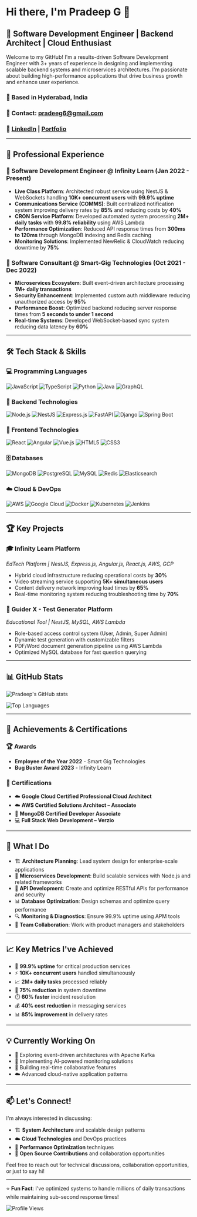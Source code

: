 # Hi there, I'm Pradeep G 👋

## 🚀 Software Development Engineer | Backend Architect | Cloud Enthusiast

Welcome to my GitHub! I'm a results-driven Software Development Engineer with 3+ years of experience in designing and implementing scalable backend systems and microservices architectures. I'm passionate about building high-performance applications that drive business growth and enhance user experience.

### 📍 Based in Hyderabad, India
### 📧 Contact: pradeeg6@gmail.com
### 🔗 [LinkedIn](https://linkedin.com/in/your-profile) | [Portfolio](https://your-portfolio.com)

---

## 💼 Professional Experience

### 🎯 Software Development Engineer @ Infinity Learn (Jan 2022 - Present)
- **Live Class Platform**: Architected robust service using NestJS & WebSockets handling **10K+ concurrent users** with **99.9% uptime**
- **Communications Service (COMMS)**: Built centralized notification system improving delivery rates by **85%** and reducing costs by **40%**
- **CRON Service Platform**: Developed automated system processing **2M+ daily tasks** with **99.8% reliability** using AWS Lambda
- **Performance Optimization**: Reduced API response times from **300ms to 120ms** through MongoDB indexing and Redis caching
- **Monitoring Solutions**: Implemented NewRelic & CloudWatch reducing downtime by **75%**

### 🔧 Software Consultant @ Smart-Gig Technologies (Oct 2021 - Dec 2022)
- **Microservices Ecosystem**: Built event-driven architecture processing **1M+ daily transactions**
- **Security Enhancement**: Implemented custom auth middleware reducing unauthorized access by **95%**
- **Performance Boost**: Optimized backend reducing server response times from **5 seconds to under 1 second**
- **Real-time Systems**: Developed WebSocket-based sync system reducing data latency by **60%**

---

## 🛠️ Tech Stack & Skills

### 💻 Programming Languages
![JavaScript](https://img.shields.io/badge/-JavaScript-F7DF1E?style=flat-square&logo=javascript&logoColor=black)
![TypeScript](https://img.shields.io/badge/-TypeScript-3178C6?style=flat-square&logo=typescript&logoColor=white)
![Python](https://img.shields.io/badge/-Python-3776AB?style=flat-square&logo=python&logoColor=white)
![Java](https://img.shields.io/badge/-Java-007396?style=flat-square&logo=java&logoColor=white)
![GraphQL](https://img.shields.io/badge/-GraphQL-E10098?style=flat-square&logo=graphql&logoColor=white)

### 🎯 Backend Technologies
![Node.js](https://img.shields.io/badge/-Node.js-339933?style=flat-square&logo=node.js&logoColor=white)
![NestJS](https://img.shields.io/badge/-NestJS-E0234E?style=flat-square&logo=nestjs&logoColor=white)
![Express.js](https://img.shields.io/badge/-Express.js-000000?style=flat-square&logo=express&logoColor=white)
![FastAPI](https://img.shields.io/badge/-FastAPI-009688?style=flat-square&logo=fastapi&logoColor=white)
![Django](https://img.shields.io/badge/-Django-092E20?style=flat-square&logo=django&logoColor=white)
![Spring Boot](https://img.shields.io/badge/-Spring%20Boot-6DB33F?style=flat-square&logo=spring&logoColor=white)

### 🎨 Frontend Technologies
![React](https://img.shields.io/badge/-React-61DAFB?style=flat-square&logo=react&logoColor=black)
![Angular](https://img.shields.io/badge/-Angular-DD0031?style=flat-square&logo=angular&logoColor=white)
![Vue.js](https://img.shields.io/badge/-Vue.js-4FC08D?style=flat-square&logo=vue.js&logoColor=white)
![HTML5](https://img.shields.io/badge/-HTML5-E34F26?style=flat-square&logo=html5&logoColor=white)
![CSS3](https://img.shields.io/badge/-CSS3-1572B6?style=flat-square&logo=css3&logoColor=white)

### 🗄️ Databases
![MongoDB](https://img.shields.io/badge/-MongoDB-47A248?style=flat-square&logo=mongodb&logoColor=white)
![PostgreSQL](https://img.shields.io/badge/-PostgreSQL-336791?style=flat-square&logo=postgresql&logoColor=white)
![MySQL](https://img.shields.io/badge/-MySQL-4479A1?style=flat-square&logo=mysql&logoColor=white)
![Redis](https://img.shields.io/badge/-Redis-DC382D?style=flat-square&logo=redis&logoColor=white)
![Elasticsearch](https://img.shields.io/badge/-Elasticsearch-005571?style=flat-square&logo=elasticsearch&logoColor=white)

### ☁️ Cloud & DevOps
![AWS](https://img.shields.io/badge/-AWS-232F3E?style=flat-square&logo=amazon-aws&logoColor=white)
![Google Cloud](https://img.shields.io/badge/-Google%20Cloud-4285F4?style=flat-square&logo=google-cloud&logoColor=white)
![Docker](https://img.shields.io/badge/-Docker-2496ED?style=flat-square&logo=docker&logoColor=white)
![Kubernetes](https://img.shields.io/badge/-Kubernetes-326CE5?style=flat-square&logo=kubernetes&logoColor=white)
![Jenkins](https://img.shields.io/badge/-Jenkins-D24939?style=flat-square&logo=jenkins&logoColor=white)

---

## 🏆 Key Projects

### 🎓 **Infinity Learn Platform**
*EdTech Platform | NestJS, Express.js, Angular.js, React.js, AWS, GCP*
- Hybrid cloud infrastructure reducing operational costs by **30%**
- Video streaming service supporting **5K+ simultaneous users**
- Content delivery network improving load times by **65%**
- Real-time monitoring system reducing troubleshooting time by **70%**

### 📝 **Guider X - Test Generator Platform**
*Educational Tool | NestJS, MySQL, AWS Lambda*
- Role-based access control system (User, Admin, Super Admin)
- Dynamic test generation with customizable filters
- PDF/Word document generation pipeline using AWS Lambda
- Optimized MySQL database for fast question querying

---

## 📊 GitHub Stats

![Pradeep's GitHub stats](https://github-readme-stats.vercel.app/api?username=prdee&show_icons=true&theme=radical)

![Top Languages](https://github-readme-stats.vercel.app/api/top-langs/?username=prdee&layout=compact&theme=radical)

---

## 🏅 Achievements & Certifications

### 🏆 Awards
- **Employee of the Year 2022** - Smart Gig Technologies
- **Bug Buster Award 2023** - Infinity Learn

### 📜 Certifications
- ☁️ **Google Cloud Certified Professional Cloud Architect**
- ☁️ **AWS Certified Solutions Architect – Associate**
- 🍃 **MongoDB Certified Developer Associate**
- 💻 **Full Stack Web Development – Verzio**

---

## 🎯 What I Do

- 🏗️ **Architecture Planning**: Lead system design for enterprise-scale applications
- 🔧 **Microservices Development**: Build scalable services with Node.js and related frameworks
- 🚀 **API Development**: Create and optimize RESTful APIs for performance and security
- 📊 **Database Optimization**: Design schemas and optimize query performance
- 🔍 **Monitoring & Diagnostics**: Ensure 99.9% uptime using APM tools
- 🤝 **Team Collaboration**: Work with product managers and stakeholders

---

## 📈 Key Metrics I've Achieved

- 🎯 **99.9% uptime** for critical production services
- ⚡ **10K+ concurrent users** handled simultaneously
- 📈 **2M+ daily tasks** processed reliably
- 🚀 **75% reduction** in system downtime
- ⏱️ **60% faster** incident resolution
- 💰 **40% cost reduction** in messaging services
- 📊 **85% improvement** in delivery rates

---

## 💡 Currently Working On

- 🔄 Exploring event-driven architectures with Apache Kafka
- 🤖 Implementing AI-powered monitoring solutions
- 📱 Building real-time collaborative features
- ☁️ Advanced cloud-native application patterns

---

## 📫 Let's Connect!

I'm always interested in discussing:
- 🏗️ **System Architecture** and scalable design patterns
- ☁️ **Cloud Technologies** and DevOps practices
- 🚀 **Performance Optimization** techniques
- 🤝 **Open Source Contributions** and collaboration opportunities

Feel free to reach out for technical discussions, collaboration opportunities, or just to say hi!

---

⭐ **Fun Fact**: I've optimized systems to handle millions of daily transactions while maintaining sub-second response times!

![Profile Views](https://komarev.com/ghpvc/?username=prdee&color=brightgreen)
